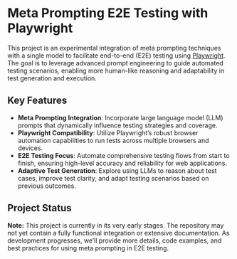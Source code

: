 # Meta Prompting E2E Testing with Playwright

This project is an experimental integration of meta prompting techniques with a single model to facilitate end-to-end (E2E) testing using [Playwright](https://playwright.dev/). The goal is to leverage advanced prompt engineering to guide automated testing scenarios, enabling more human-like reasoning and adaptability in test generation and execution.

## Key Features

- **Meta Prompting Integration**: Incorporate large language model (LLM) prompts that dynamically influence testing strategies and coverage.
- **Playwright Compatibility**: Utilize Playwright’s robust browser automation capabilities to run tests across multiple browsers and devices.
- **E2E Testing Focus**: Automate comprehensive testing flows from start to finish, ensuring high-level accuracy and reliability for web applications.
- **Adaptive Test Generation**: Explore using LLMs to reason about test cases, improve test clarity, and adapt testing scenarios based on previous outcomes.

## Project Status

**Note:** This project is currently in its very early stages. The repository may not yet contain a fully functional integration or extensive documentation. As development progresses, we’ll provide more details, code examples, and best practices for using meta prompting in E2E testing.

